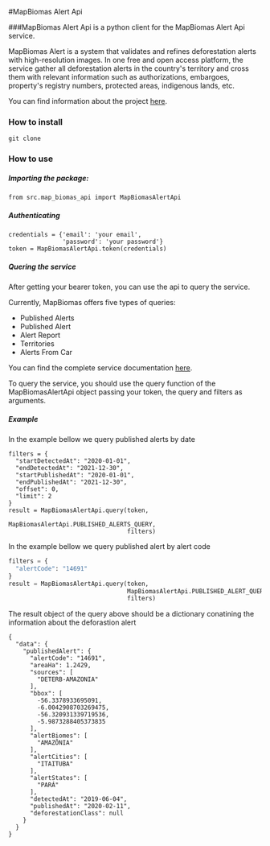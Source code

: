 #MapBiomas Alert Api

###MapBiomas Alert Api is a python client for the MapBiomas Alert Api service.</p>

MapBiomas Alert is a system that validates and refines deforestation alerts with high-resolution images. In one free and open access platform, the service gather all deforestation alerts in the country's territory and cross them with relevant information such as authorizations, embargoes, property's registry numbers, protected areas, indigenous lands, etc.

You can find information about the project [here](http://alerta.mapbiomas.org/en?cama_set_language=en).

### How to install
```
git clone 
```

### How to use
##### Importing the package:

```python3
from src.map_biomas_api import MapBiomasAlertApi
```
##### Authenticating
```python3
credentials = {'email': 'your email',
               'password': 'your password'}
token = MapBiomasAlertApi.token(credentials)
```
##### Quering the service
After getting your bearer token, you can use the api to query the service. 

Currently, MapBiomas offers five types of queries:
- Published Alerts
- Published Alert
- Alert Report
- Territories
- Alerts From Car

You can find the complete service documentation [here](https://plataforma.alerta.mapbiomas.org/api/documentation).

To query the service, you should use the query function of the MapBiomasAlertApi object passing your token, the query and filters as arguments.

##### Example
In the example bellow we query published alerts by date
```python3
filters = {
  "startDetectedAt": "2020-01-01",
  "endDetectedAt": "2021-12-30",
  "startPublishedAt": "2020-01-01",
  "endPublishedAt": "2021-12-30",
  "offset": 0,
  "limit": 2
}
result = MapBiomasAlertApi.query(token,
                                 MapBiomasAlertApi.PUBLISHED_ALERTS_QUERY,
                                 filters)

```

In the example bellow we query published alert by alert code
```python
filters = {
  "alertCode": "14691"
}
result = MapBiomasAlertApi.query(token,
                                 MapBiomasAlertApi.PUBLISHED_ALERT_QUERY,
                                 filters)
```
The result object of the query above should be a dictionary conatining the information about the deforastion alert
```python3
{
  "data": {
    "publishedAlert": {
      "alertCode": "14691",
      "areaHa": 1.2429,
      "sources": [
        "DETERB-AMAZONIA"
      ],
      "bbox": [
        -56.3378933695091,
        -6.0042908703269475,
        -56.320931339719536,
        -5.9873288405373835
      ],
      "alertBiomes": [
        "AMAZÔNIA"
      ],
      "alertCities": [
        "ITAITUBA"
      ],
      "alertStates": [
        "PARÁ"
      ],
      "detectedAt": "2019-06-04",
      "publishedAt": "2020-02-11",
      "deforestationClass": null
    }
  }
}
```